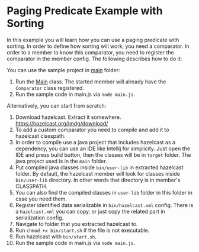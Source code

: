 # Paging Predicate Example with Sorting

In this example you will learn how you can use a paging predicate with sorting. In order to define how sorting will work,
you need a comparator. In order to a member to know this comparator, you need to register the comparator in the member config.
The following describes how to do it:

You can use the sample project in [main](./main) folder:

1. Run the [Main](./main/src/main/java/Main.java) class. The started member will already have the `Comparator` class registered.
2. Run the sample code in main.js via `node main.js`.

Alternatively, you can start from scratch:

1. Download hazelcast. Extract it somewhere. https://hazelcast.org/imdg/download/
2. To add a custom comparator you need to compile and add it to hazelcast classpath.
3. In order to compile use a java project that includes hazelcast as a dependency, you can use an IDE like Intellij for simplicity. Just open the IDE and press build button, then the classes will be in `target` folder. The java project used is in the `main` folder.
4. Put compiled java classes inside `bin/user-lib` in extracted hazelcast folder. By default, the hazelcast member will look for classes inside `bin/user-lib` directory. In other words that directory is in member's CLASSPATH.
5. You can also find the compiled classes in `user-lib` folder in this folder in case you need them.
6. Register identified data serializable in `bin/hazelcast.xml` config. There is a `hazelcast.xml` you can copy, or just copy the related part in serialization config.
7. Navigate to folder that you extracted hazelcast to.
8. Run `chmod +x bin/start.sh` if the file is not executable.
9. Run hazelcast with `bin/start.sh`.
10. Run the sample code in main.js via `node main.js`.
